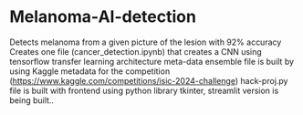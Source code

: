 # Melanoma-AI-detection
Detects melanoma from a given picture of the lesion with 92% accuracy
Creates one file (cancer_detection.ipynb) that creates a CNN using tensorflow transfer learning architecture
meta-data ensemble file is built by using Kaggle metadata for the competition (https://www.kaggle.com/competitions/isic-2024-challenge)
hack-proj.py file is built with frontend using python library tkinter, streamlit version is being built..
